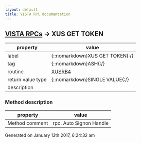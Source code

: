 ```yaml
---
layout: default
title: VISTA RPC documentation
---
```




## [VISTA RPCs](TableOfContent.md) &#8594; XUS GET TOKEN 

 property | value 
--- | --- 
 label | {::nomarkdown}XUS GET TOKEN{:/}
 tag | {::nomarkdown}ASH{:/}
 routine | [XUSRB4](http://code.osehra.org/dox/Routine_XUSRB4_source.html)
 return value type | {::nomarkdown}SINGLE VALUE{:/}
 description | 


### Method description

 property | value 
 --- | --- 
 Method comment | rpc. Auto Signon Handle




 Generated on January 13th 2017, 6:24:32 am